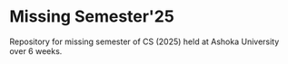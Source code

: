 # Missing Semester'25

Repository for missing semester of CS (2025) held at Ashoka University over 6 weeks.



